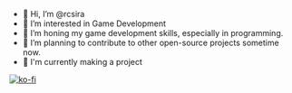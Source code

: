 - 👋 Hi, I’m @rcsira
- 👀 I’m interested in Game Development
- 🌱 I’m honing my game development skills, especially in programming.
- 💞️ I’m planning to contribute to other open-source projects sometime now.
- 🚩 I'm currently making a project

[![ko-fi](https://ko-fi.com/img/githubbutton_sm.svg)](https://ko-fi.com/L4L790OGN)
